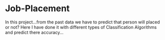 # Job-Placement
In this project...from the past data we have to predict that person will placed or not?
Here I have done it with different types of Classification Algorithms and predict there accuracy...
